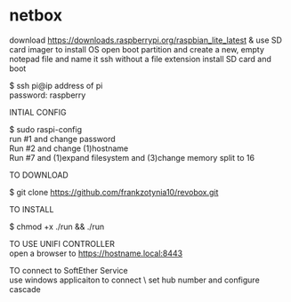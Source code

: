 # netbox

download https://downloads.raspberrypi.org/raspbian_lite_latest & use SD card imager to install OS
open boot partition and create a new, empty notepad file and name it ssh without a file extension
install SD card and boot

$ ssh pi@ip address of pi \
password: raspberry

INTIAL CONFIG 

$ sudo raspi-config \
run #1 and change password \
Run #2 and change (1)hostname \
Run #7 and (1)expand filesystem and (3)change memory split to 16 

TO DOWNLOAD

$ git clone https://github.com/frankzotynia10/revobox.git

TO INSTALL

$ chmod +x ./run && ./run

TO USE UNIFI CONTROLLER \
open a browser to https://hostname.local:8443

TO connect to SoftEther Service \
use windows applicaiton to connect \ 
set hub number and configure cascade
